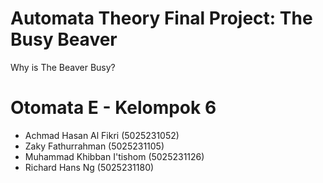 # Automata Theory Final Project: The Busy Beaver

Why is The Beaver Busy?

# Otomata E - Kelompok 6
- Achmad Hasan Al Fikri (5025231052)
- Zaky Fathurrahman (5025231105)
- Muhammad Khibban I'tishom (5025231126)
- Richard Hans Ng (5025231180)
